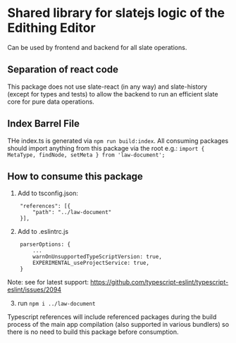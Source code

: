 # Shared library for slatejs logic of the Edithing Editor
Can be used by frontend and backend for all slate operations.

## Separation of react code
This package does not use slate-react (in any way) and slate-history (except for types and tests) to allow the backend to run an efficient slate core for pure data operations.

## Index Barrel File
THe index.ts is generated via `npm run build:index`. All consuming packages should import anything from this package via the root e.g.: `import { MetaType, findNode, setMeta } from 'law-document';`

## How to consume this package
1. Add to tsconfig.json:
```
    "references": [{
        "path": "../law-document"
    }],
```
2. Add to .eslintrc.js
```
    parserOptions: {
        ...
        warnOnUnsupportedTypeScriptVersion: true,
        EXPERIMENTAL_useProjectService: true,
    }
```
Note: see for latest support: https://github.com/typescript-eslint/typescript-eslint/issues/2094

3. run `npm i ../law-document`

Typescript references will include referenced packages during the build process of the main app compilation (also supported in various bundlers) so there is no need to build this package before consumption.